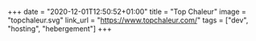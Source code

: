 +++
date = "2020-12-01T12:50:52+01:00"
title = "Top Chaleur"
image = "topchaleur.svg"
link_url = "https://www.topchaleur.com/"
tags = ["dev", "hosting", "hebergement"]
+++
